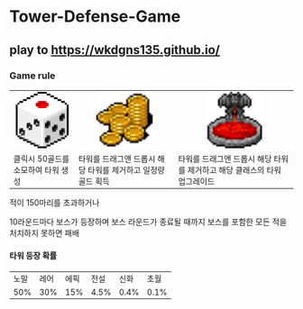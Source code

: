 # Tower-Defense-Game
## play to https://wkdgns135.github.io/

### Game rule
<table>
    <tr>
        <td align="center">
            <img src ='src/assets/images/button/dice.png' width = "100" heigth = "100"></img>
        </td>
        <td align="center">
            <img src ='src/assets/images/button/bin.png' width = "100" heigth = "100"></img>
        </td>
        <td align="center">
            <img src ='src/assets/images/button/upgrade.png' width = "100" heigth = "100"></img>
        </td>
    </tr>
        <tr>
        <td>
            클릭시 50골드를 소모하여 타워 생성
        </td>
        <td>
            타워를 드래그앤 드롭시 해당 타워를 제거하고 일정량 골드 획득 
        </td>
        <td>
            타워를 드래그앤 드롭시 해당 타워를 제거하고 해당 클래스의 타워 업그레이드
        </td>
    </tr>
</table>

<p>적이 150마리를 초과하거나 </p>
<p>10라운드마다 보스가 등장하며 보스 라운드가 종료될 때까지 보스를 포함한 모든 적을 처치하지 못하면 패배</p>

#### 타워 등장 확률
<table>
<tr>
    <td>
        노말
    </td>
    <td>
        레어
    </td>
    <td>
        에픽
    </td>
    <td>
        전설
    </td>
    <td>
        신화
    </td>
    <td>
        초월
    </td>
</tr>
<tr>
    <td>
        50%
    </td>
    <td>
        30%
    </td>
    <td>
        15%
    </td>
    <td>
        4.5%
    </td>
    <td>
        0.4%
    </td>
    <td>
        0.1%
    </td>
</tr>
</table>